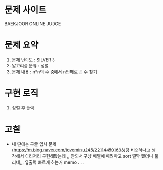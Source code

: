 # 문제 사이트
BAEKJOON ONLINE JUDGE


# 문제 요약
1. 문제 난이도 : SILVER 3
2. 알고리즘 분류 : 정렬
3. 문제 내용 : n*n의 수 중에서 n번째로 큰 수 찾기

# 구현 로직
1. 정렬 후 출력

# 고찰
- 내 딴에는 구글 입사 문제(https://m.blog.naver.com/loveminju245/221144501633)랑 비슷하다고 생각해서 이리저리 구현해봤는데 ,, 안되서 구냥 배열에 때려박고 sort 딸깍 했더니 풀리네,,, 입출력 빠르게 하는거 memo . . .